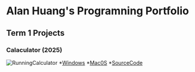 # Alan Huang's Programning Portfolio

## Term 1 Projects

### Calaculator (2025) 

![RunningCalculator]()
*[Windows](PasteAdressHere)
*[Mac0S](PasteAdressHere)
*[SourceCode]()
[
](https://github.com/9647t/Portfolio/blob/main/ReadMe.md/Calc.png?raw=true)
